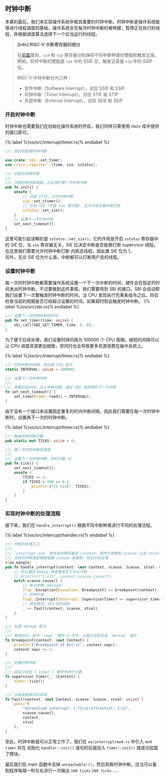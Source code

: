 ## 时钟中断

本章的最后，我们来实现操作系统中极其重要的时钟中断。时钟中断是操作系统能够进行线程调度的基础，操作系统会在每次时钟中断时被唤醒，暂停正在执行的线程，并根据调度算法选择下一个应当运行的线程。

> **[info] RISC-V 中断寄存器的细分**
> 
> 在[前面](part-2.md#指导硬件处理中断的寄存器)提到，`sie` 和 `sip` 寄存器分别保存不同中断种类的使能和触发记录。例如，软件中断的使能是 `sie` 中的 SSIE 位，触发记录是 `sip` 中的 SSIP 位。
> 
> RISC-V 中将中断分为三种：
> - 软件中断（Software Interrupt），对应 SSIE 和 SSIP
> - 时钟中断（Timer Interrupt），对应 STIE 和 STIP
> - 外部中断（External Interrupt），对应 SEIE 和 SEIP

### 开启时钟中断

时钟中断也需要我们在初始化操作系统时开启，我们同样只需使用 riscv 库中提供的接口即可。

{% label %}os/src/interrupt/timer.rs{% endlabel %}
```rust
//! 预约和处理时钟中断

use crate::sbi::set_timer;
use riscv::register::{time, sie, sstatus};

/// 初始化时钟中断
/// 
/// 开启时钟中断使能，并且预约第一次时钟中断
pub fn init() {
    unsafe {
        // 开启 STIE，允许时钟中断
        sie::set_stimer(); 
        // 开启 SIE（不是 sie 寄存器），允许内核态被中断打断
        sstatus::set_sie();
    }
    // 设置下一次时钟中断
    set_next_timeout();
}
```

这里可能引起误解的是 `sstatus::set_sie()`，它的作用是开启 `sstatus` 寄存器中的 SIE 位，与 `sie` 寄存器无关。SIE 位决定中断是否能够打断 supervisor 线程。在这里我们需要允许时钟中断打断 内核态线程，因此置 SIE 位为 1。  
另外，无论 SIE 位为什么值，中断都可以打断用户态的线程。

### 设置时钟中断

每一次的时钟中断都需要操作系统设置一个下一次中断的时间，硬件会在指定的时间发出时钟中断。不过要做到这件事情，我们需要用到 SBI 的接口。SBI 会自动帮我们设置下一次要触发时钟中断的时间，当 CPU 发现执行完某条指令之后，将会检查当前的周期是否已经超过设置的时间，如果超时则会触发时钟中断。
{% label %}os/src/sbi.rs{% endlabel %}
```rust
/// 设置下一次时钟中断的时间
pub fn set_timer(time: usize) {
    sbi_call(SBI_SET_TIMER, time, 0, 0);
}
```

为了便于后续处理，我们设置时钟间隔为 100000 个 CPU 周期。越短的间隔可以让 CPU 调度资源更加细致，但同时也会导致更多资源浪费在操作系统上。

{% label %}os/src/interrupt/timer.rs{% endlabel %}
```rust
/// 时钟中断的间隔，单位是 CPU 指令
static INTERVAL: usize = 100000;

/// 设置下一次时钟中断
/// 
/// 获取当前时间，加上中断间隔，通过 SBI 调用预约下一次中断
fn set_next_timeout() {
    set_timer(time::read() + INTERVAL);
}
```

由于没有一个接口来设置固定重复的时间中断间隔，因此我们需要在每一次时钟中断时，设置再下一次的时钟中断。

{% label %}os/src/interrupt/timer.rs{% endlabel %}
```rust
/// 触发时钟中断计数
pub static mut TICKS: usize = 0;

/// 每一次时钟中断时调用
/// 
/// 设置下一次时钟中断，同时计数 +1
pub fn tick() {
    set_next_timeout();
    unsafe {
        TICKS += 1;
        if TICKS % 100 == 0 {
            println!("{} tick", TICKS);
        }
    }
}
```

### 实现时钟中断的处理流程

接下来，我们在 `handle_interrupt()` 根据不同中断种类进行不同的处理流程。

{% label %}os/src/interrupt/handler.rs{% endlabel %}
```rust
/// 中断的处理入口
/// 
/// `interrupt.asm` 首先保存寄存器至 Context，其作为参数和 scause 以及 stval 一并传入此函数
/// 具体的中断类型需要根据 scause 来推断，然后分别处理
#[no_mangle]
pub fn handle_interrupt(context: &mut Context, scause: Scause, stval: usize) {
    // 可以通过 Debug 来查看发生了什么中断
    // println!("{:x?}", context.scause.cause());
    match scause.cause() {
        // 断点中断（ebreak）
        Trap::Exception(Exception::Breakpoint) => breakpoint(context),
        // 时钟中断
        Trap::Interrupt(Interrupt::SupervisorTimer) => supervisor_timer(context),
        // 其他情况，终止当前线程
        _ => fault(context, scause, stval),
    }
}

/// 处理 ebreak 断点
/// 
/// 继续执行，其中 `sepc` 增加 2 字节，以跳过当前这条 `ebreak` 指令
fn breakpoint(context: &mut Context) {
    println!("Breakpoint at 0x{:x}", context.sepc);
    context.sepc += 2;
}

/// 处理时钟中断
/// 
/// 目前只会在 [`timer`] 模块中进行计数
fn supervisor_timer(_: &Context) {
    timer::tick();
}

/// 出现未能解决的异常
fn fault(context: &mut Context, scause: Scause, stval: usize) {
    panic!(
        "Unresolved interrupt: {:?}\n{:x?}\nstval: {:x}",
        scause.cause(),
        context,
        stval
    );
}
```

至此，时钟中断就可以正常工作了。我们在 `os/interrupt/mod.rs` 中引入 `mod timer` 并在 初始化 `handler::init()` 语句的后面加入 `timer::init()` 就成功加载了模块。

最后我们在 main 函数中去掉 `unreachable!()`，然后观察时钟中断。应当可以看到程序每隔一秒左右进行一次输出 `100 ticks` `200 ticks`……
